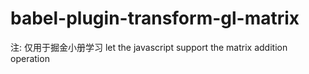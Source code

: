 # babel-plugin-transform-gl-matrix

注: 仅用于掘金小册学习
let the javascript support the matrix addition operation
